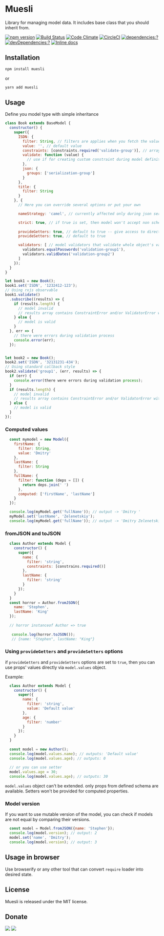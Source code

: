 # Muesli

Library for managing model data. It includes base class that you should inherit from.

[![npm version](https://badge.fury.io/js/muesli.svg)](https://www.npmjs.com/package/muesli)
[![Build Status](https://travis-ci.org/zemd/muesli.svg?branch=master)](https://travis-ci.org/zemd/muesli)
[![Code Climate](https://codeclimate.com/github/zemd/muesli/badges/gpa.svg)](https://codeclimate.com/github/zemd/muesli)
[![CircleCI](https://circleci.com/gh/zemd/muesli/tree/master.svg?style=svg)](https://circleci.com/gh/zemd/muesli/tree/master)
[![dependencies:?](https://img.shields.io/david/zemd/muesli.svg)](https://david-dm.org/zemd/muesli)
[![devDependencies:?](https://img.shields.io/david/dev/zemd/muesli.svg?style=flat)](https://david-dm.org/zemd/muesli)
[![Inline docs](http://inch-ci.org/github/zemd/muesli.svg?branch=master)](http://inch-ci.org/github/zemd/muesli)

## Installation

```sh
npm install muesli
```

or

```sh
yarn add muesli
```

## Usage

Define you model type with simple inheritance

```javascript
class Book extends BaseModel {
  constructor() {
    super({
      ISDN: {
        filter: String, // filters are applies when you fetch the value, so you can rely on it's eventual type
        value: '', // default value
        constraints: [constraints.required('validate-group')], // array of constraints that are used for validation of the model
        validate: function (value) {
          // use if for creating custom constraint during model definition
        },
        json: {
          groups: ['serialization-group']
        }
      },
      title: {
        filter: String
      }
    }, {
      // Here you can override several options or put your own

      nameStrategy: 'camel', // currently affected only during json serialization for attributes' keys

      strict: true, // if true is set, then model won't accept non schema attributes and will throw an error
      
      provideGetters: true, // default to true -- give access to direct access to props via model.values object
      provideSetters: true, // default to true

      validators: [ // model validators that validate whole object's values
        validators.equalPasswords('validation-group1'),
        validators.validDates('validation-group2')
      ]
    });
  }
}

let book1 = new Book();
book1.set('ISDN', '1232412-123');
// Using rxjs observable
book1.validate()
  .subscribe((results) => {
    if (results.length) {
      // model invalid
      // results array contains ConstraintError and/or ValidatorError with details of failure
    } else {
      // model is valid
    }
  }, err => {
    // there were errors during validation process
    console.error(err);
  });


let book2 = new Book();
book2.set('ISDN', '32131231-434');
// Using standard callback style
book2.validate('group1', (err, results) => {
  if (err) {
    console.error(there were errors during validation process);
  }
  if (results.length) {
    // model invalid
    // results array contains ConstraintError and/or ValidatorError with details of failure
  } else {
    // model is valid
  }
});
```

### Computed values

```javascript
  const mymodel = new Model({
    firstName: {
      filter: String,
      value: 'Dmitry'
    },
    lastName: {
      filter: String
    },
    fullName: {
      filter: function (deps = []) {
        return deps.join(' ')
      },
      computed: ['firstName', 'lastName']
    }
  });

  console.log(myModel.get('fullName')); // output -> 'Dmitry '
  myModel.set('lastName', 'Zelenetskiy');
  console.log(myModel.get('fullName')); // output -> 'Dmitry Zelenetskiy'
```

### fromJSON and toJSON

```javascript
  class Author extends Model {
    constructor() {
      super({
        name: {
          filter: 'string',
          constraints: [constrains.required()]
        },
        lastName: {
          filter: 'string'
        }
      });
    }
  }
  const horror = Author.fromJSON({
    name: 'Stephen',
    lastName: 'King'
  });
  
  // horror instanceof Author => true
   
   console.log(horror.toJSON());
   // {name: "Stephen", lastName: "King"}
```

### Using `provideGetters` and `provideSetters` options

if `provideGetters` and `provideSetters` options are set to `true`, then you can use props' values directly via 
`model.values` object.

Example:
```javascript
  class Author extends Model {
    constructor() {
      super({
        name: {
          filter: 'string',
          value: 'Default value'
        },
        age: {
          filter: 'number'
        }
      });
    }
  }
  
  const model = new Author();
  console.log(model.values.name); // outputs: 'Default value'
  console.log(model.values.age); // outputs: 0
  
  // or you can use setter
  model.values.age = 30;
  console.log(model.values.age); // outputs: 30
```

`model.values` object can't be extended. only props from defined schema are available. Setters won't be provided for 
computed properties.  

### Model version

If you want to use mutable version of the model, you can check if models are not equal by comparing their versions.

```javascript
  const model = Model.fromJSON({name: 'Stephen'});
  console.log(model.version); // output: 2
  model.set('name', 'Dmitry');
  console.log(model.version); // output: 3
```

## Usage in browser

Use browserify or any other tool that can convert `require` loader into desired state.

## License

Muesli is released under the MIT license.

## Donate

[![](https://img.shields.io/badge/patreon-donate-yellow.svg)](https://www.patreon.com/red_rabbit)
[![](https://img.shields.io/badge/flattr-donate-yellow.svg)](https://flattr.com/profile/red_rabbit)

